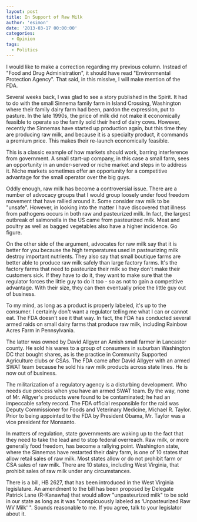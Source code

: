 ```yaml
---
layout: post
title: In Support of Raw Milk
author: 'esimon'
date: '2013-03-17 00:00:00'
categories:
  - Opinion
tags:
  - Politics
---
```

I would like to make a correction regarding my previous column. Instead of "Food and Drug Administration", it should have read "Environmental Protection Agency". That said, in this missive, I will make mention of the FDA. 

Several weeks back, I was glad to see a story published in the Spirit. It had to do with the small Sinnema family farm in Island Crossing, Washington where their family dairy farm had been, pardon the expression, put to pasture. In the late 1990s, the price of milk did not make it economically feasible to operate so the family sold their herd of dairy cows. However, recently the Sinnemas have started up production again, but this time they are producing raw milk, and because it is a specialty product, it commands a premium price. This makes their re-launch economically feasible. 

This is a classic example of how markets should work, barring interference from government. A small start-up company, in this case a small farm, sees an opportunity in an under-served or niche market and steps in to address it. Niche markets sometimes offer an opportunity for a competitive advantage for the small operator over the big guys. 

Oddly enough, raw milk has become a controversial issue. There are a number of advocacy groups that I would group loosely under food freedom movement that have rallied around it. Some consider raw milk to be "unsafe". However, in looking into the matter I have discovered that illness from pathogens occurs in both raw and pasteurized milk. In fact, the largest outbreak of salmonella in the US came from pasteurized milk. Meat and poultry as well as bagged vegetables also have a higher incidence. Go figure. 

On the other side of the argument, advocates for raw milk say that it is better for you because the high temperatures used in pasteurizing milk destroy important nutrients. They also say that small boutique farms are better able to produce raw milk safely than large factory farms. It's the factory farms that need to pasteurize their milk so they don't make their customers sick. If they have to do it, they want to make sure that the regulator forces the little guy to do it too - so as not to gain a competitive advantage. With their size, they can then eventually price the little guy out of business. 

To my mind, as long as a product is properly labeled, it's up to the consumer. I certainly don't want a regulator telling me what I can or cannot eat. The FDA doesn't see it that way. In fact, the FDA has conducted several armed raids on small dairy farms that produce raw milk, including Rainbow Acres Farm in Pennsylvania. 

The latter was owned by David Allgyer an Amish small farmer in Lancaster county. He sold his wares to a group of consumers in suburban Washington DC that bought shares, as is the practice in Community Supported Agriculture clubs or CSAs. The FDA came after David Allgyer with an armed SWAT team because he sold his raw milk products across state lines. He is now out of business. 

The militarization of a regulatory agency is a disturbing development. Who needs due process when you have an armed SWAT team. By the way, none of Mr. Allgyer's products were found to be contaminated; he had an impeccable safety record. The FDA official responsible for the raid was Deputy Commissioner for Foods and Veterinary Medicine, Michael R. Taylor. Prior to being appointed to the FDA by President Obama, Mr. Taylor was a vice president for Monsanto. 

In matters of regulation, state governments are waking up to the fact that they need to take the lead and to stop federal overreach. Raw milk, or more generally food freedom, has become a rallying point. Washington state, where the Sinnemas have restarted their dairy farm, is one of 10 states that allow retail sales of raw milk. Most states allow or do not prohibit farm or CSA sales of raw milk. There are 10 states, including West Virginia, that prohibit sales of raw milk under any circumstances. 

There is a bill, HB 2627, that has been introduced in the West Virginia legislature. An amendment to the bill has been proposed by Delegate Patrick Lane (R-Kanawha) that would allow "unpasteurized milk" to be sold in our state as long as it was "conspicuously labeled as ‘Unpasteurized Raw WV Milk' ". Sounds reasonable to me. If you agree, talk to your legislator about it. 

